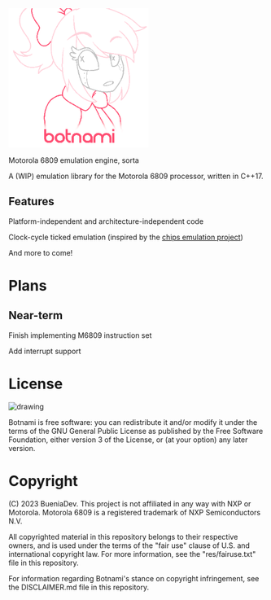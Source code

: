 <img src="https://github.com/BueniaDev/Botnami/blob/main/res/logo.png" alt="drawing" width="275"/>

Motorola 6809 emulation engine, sorta

A (WIP) emulation library for the Motorola 6809 processor, written in C++17.

## Features

Platform-independent and architecture-independent code

Clock-cycle ticked emulation (inspired by the [chips emulation project](https://github.com/floooh/chips/tree/master))

And more to come!


# Plans

## Near-term

Finish implementing M6809 instruction set

Add interrupt support

# License

<img src="https://www.gnu.org/graphics/gplv3-127x51.png" alt="drawing" width="150"/>

Botnami is free software: you can redistribute it and/or modify it under the terms of the GNU General Public License as published by the Free Software Foundation, either version 3 of the License, or (at your option) any later version.

# Copyright

(C) 2023 BueniaDev. This project is not affiliated in any way with NXP or Motorola. Motorola 6809 is a registered trademark of NXP Semiconductors N.V.

All copyrighted material in this repository belongs to their respective owners, and is used under the terms of the "fair use" clause of U.S. and international copyright law. For more information, see the "res/fairuse.txt" file in this repository.

For information regarding Botnami's stance on copyright infringement, see the DISCLAIMER.md file in this repository.
